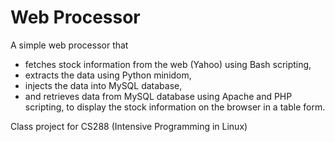 # Web Processor

A simple web processor that 
- fetches stock information from the web (Yahoo) using Bash scripting, 
- extracts the data using Python minidom,
- injects the data into MySQL database,
- and retrieves data from MySQL database using Apache and PHP scripting, to display the stock information on the browser in a table form.


Class project for CS288 (Intensive Programming in Linux)

